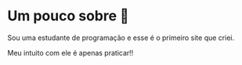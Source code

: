 <h1>Um pouco sobre &#x1F964</h1>

<p>Sou uma estudante de programação e esse é o primeiro site que criei.</p>
<p>Meu intuito com ele é apenas praticar!!</p>

